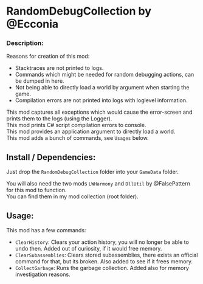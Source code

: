 # RandomDebugCollection by @Ecconia

### Description:

Reasons for creation of this mod:

- Stacktraces are not printed to logs.
- Commands which might be needed for random debugging actions, can be dumped in here.
- Not being able to directly load a world by argument when starting the game.
- Compilation errors are not printed into logs with loglevel information.

This mod captures all exceptions which would cause the error-screen and prints them to the logs (using the Logger).\
This mod prints C# script compilation errors to console.\
This mod provides an application argument to directly load a world.\
This mod adds a bunch of commands, see `Usages` below.

## Install / Dependencies:

Just drop the `RandomDebugCollection` folder into your `GameData` folder.

You will also need the two mods `LWHarmony` and `DllUtil` by @FalsePattern for this mod to function.\
You can find them in my mod collection (root folder).

## Usage:

This mod has a few commands:

- `ClearHistory`: Clears your action history, you will no longer be able to undo then. Added out of curiosity, if it would free memory.
- `ClearSubassemblies`: Clears stored subassemblies, there exists an official command for that, but its broken. Also added to see if it frees memory.
- `CollectGarbage`: Runs the garbage collection. Added also for memory investigation reasons.
